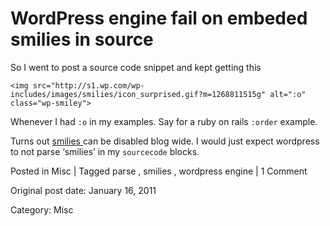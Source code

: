 # WordPress engine fail on embeded smilies in source

So I went to post a source code snippet and kept getting this

    
    
    <img src="http://s1.wp.com/wp-includes/images/smilies/icon_surprised.gif?m=1268811515g" alt=":o" class="wp-smiley">
    

Whenever I had ` :o ` in my examples. Say for a ruby on rails ` :order `
example.

Turns out [ smilies ](http://en.support.wordpress.com/smilies/) can be
disabled blog wide. I would just expect wordpress to not parse ‘smilies’ in my
` sourcecode ` blocks.

Posted in Misc | Tagged parse , smilies , wordpress engine | 1 Comment 


Original post date: January 16, 2011

Category: Misc